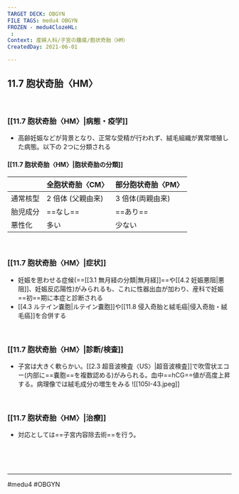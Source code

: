 ```yaml
---
TARGET DECK: OBGYN
FILE TAGS: medu4 OBGYN
FROZEN - medu4ClozeHL:
 : 
Context: 産婦人科/子宮の腫瘍/胞状奇胎〈HM〉
CreatedDay: 2021-06-01

---
```


## 11.7 胞状奇胎〈HM〉

<br>

### [[11.7 胞状奇胎〈HM〉|病態・疫学]]
* 高齢妊娠などが背景となり、正常な受精が行われず、絨毛組織が異常増殖した病態。以下の 2つに分類される
#### [[11.7 胞状奇胎〈HM〉|胞状奇胎の分類]]
| | 全胞状奇胎〈CM〉|部分胞状奇胎〈PM〉|
|---|---|---|
|通常核型|2 倍体 (父親由来)|3 倍体(両親由来)|
|胎児成分|==なし==|==あり==|
|悪性化|多い|少ない|
<!--ID: 1622523511071-->


<br>

### [[11.7 胞状奇胎〈HM〉|症状]]
* 妊娠を思わせる症候(==[[3.1 無月経の分類|無月経]]==や[[4.2 妊娠悪阻|悪阻]]、妊娠反応陽性)がみられるも、これに性器出血が加わり、産科で妊娠==初==期に本症と診断される
* [[4.3 ルテイン嚢胞|ルテイン嚢胞]]や[[11.8 侵入奇胎と絨毛癌|侵入奇胎・絨毛癌]]を合併する
<!--ID: 1622523511078-->


<br>

### [[11.7 胞状奇胎〈HM〉|診断/検査]]
* 子宮は大きく軟らかい。[[2.3 超音波検査〈US〉|超音波検査]]で吹雪状エコー(内部に==嚢胞==を複数認める)がみられる。血中==hCG==値が高度上昇する。病理像では絨毛成分の増生をみる
![[105I-43.jpeg]]
<!--ID: 1622523511084-->


<br>

### [[11.7 胞状奇胎〈HM〉|治療]]
* 対応としては==子宮内容除去術==を行う。
<!--ID: 1622523511091-->


<br><br><br>

---
#medu4 #OBGYN
